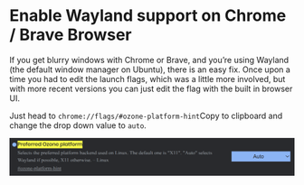 # Enable Wayland support on Chrome / Brave Browser


<script src="/copy-to-clipboard.js"></script>
<link rel="stylesheet" href="/tooltip.css">

If you get blurry windows with Chrome or Brave, and you’re using Wayland (the default window manager on Ubuntu), there is an easy fix. Once upon a time you had to edit the launch flags, which was a little more involved, but with more recent versions you can just edit the flag with the built in browser UI.

Just head to <a id="flag-text">`chrome://flags/#ozone-platform-hint`</a><span class="tooltip"><span class="tooltiptext" id="flag-tooltip">Copy to clipboard</span><i class="fa fa-clipboard" style="font-size:12px; cursor:pointer;" onclick="copyToClipboard('flag-text', 'flag-tooltip')" onmouseout="tooltipReset('flag-tooltip')"></i></span> and change the drop down value to `auto`.

![ozone-flag](ozone-flag.png)

